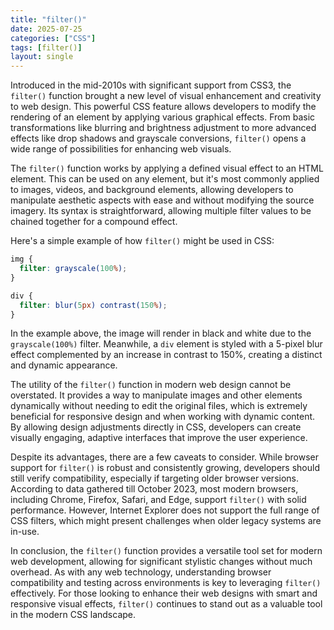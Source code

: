 ```yaml
---
title: "filter()"
date: 2025-07-25
categories: ["CSS"]
tags: [filter()]
layout: single
---
```


Introduced in the mid-2010s with significant support from CSS3, the `filter()` function brought a new level of visual enhancement and creativity to web design. This powerful CSS feature allows developers to modify the rendering of an element by applying various graphical effects. From basic transformations like blurring and brightness adjustment to more advanced effects like drop shadows and grayscale conversions, `filter()` opens a wide range of possibilities for enhancing web visuals.

The `filter()` function works by applying a defined visual effect to an HTML element. This can be used on any element, but it's most commonly applied to images, videos, and background elements, allowing developers to manipulate aesthetic aspects with ease and without modifying the source imagery. Its syntax is straightforward, allowing multiple filter values to be chained together for a compound effect.

Here's a simple example of how `filter()` might be used in CSS:

```css
img {
  filter: grayscale(100%);
}

div {
  filter: blur(5px) contrast(150%);
}
```

In the example above, the image will render in black and white due to the `grayscale(100%)` filter. Meanwhile, a `div` element is styled with a 5-pixel blur effect complemented by an increase in contrast to 150%, creating a distinct and dynamic appearance.

The utility of the `filter()` function in modern web design cannot be overstated. It provides a way to manipulate images and other elements dynamically without needing to edit the original files, which is extremely beneficial for responsive design and when working with dynamic content. By allowing design adjustments directly in CSS, developers can create visually engaging, adaptive interfaces that improve the user experience.

Despite its advantages, there are a few caveats to consider. While browser support for `filter()` is robust and consistently growing, developers should still verify compatibility, especially if targeting older browser versions. According to data gathered till October 2023, most modern browsers, including Chrome, Firefox, Safari, and Edge, support `filter()` with solid performance. However, Internet Explorer does not support the full range of CSS filters, which might present challenges when older legacy systems are in-use.

In conclusion, the `filter()` function provides a versatile tool set for modern web development, allowing for significant stylistic changes without much overhead. As with any web technology, understanding browser compatibility and testing across environments is key to leveraging `filter()` effectively. For those looking to enhance their web designs with smart and responsive visual effects, `filter()` continues to stand out as a valuable tool in the modern CSS landscape.
